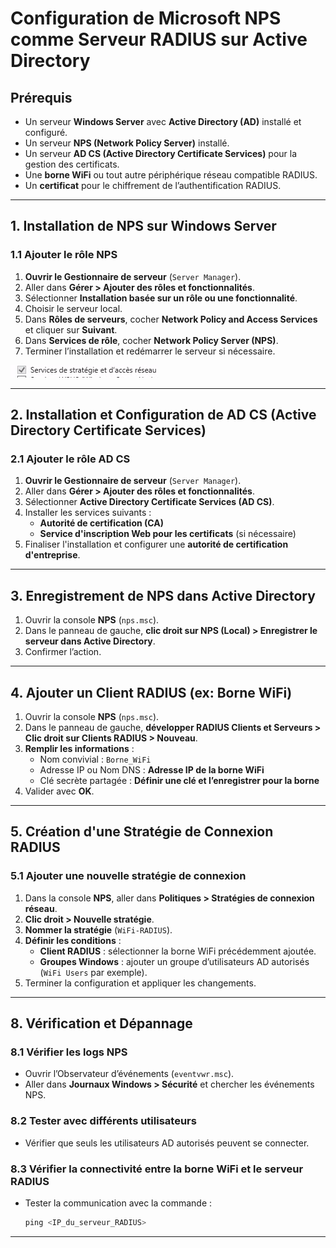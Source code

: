 # Configuration de Microsoft NPS comme Serveur RADIUS sur Active Directory

## Prérequis
- Un serveur **Windows Server** avec **Active Directory (AD)** installé et configuré.
- Un serveur **NPS (Network Policy Server)** installé.
- Un serveur **AD CS (Active Directory Certificate Services)** pour la gestion des certificats.
- Une **borne WiFi** ou tout autre périphérique réseau compatible RADIUS.
- Un **certificat** pour le chiffrement de l’authentification RADIUS.

---

## 1. Installation de NPS sur Windows Server

### 1.1 Ajouter le rôle NPS
1. **Ouvrir le Gestionnaire de serveur** (`Server Manager`).
2. Aller dans **Gérer > Ajouter des rôles et fonctionnalités**.
3. Sélectionner **Installation basée sur un rôle ou une fonctionnalité**.
4. Choisir le serveur local.
5. Dans **Rôles de serveurs**, cocher **Network Policy and Access Services** et cliquer sur **Suivant**.
6. Dans **Services de rôle**, cocher **Network Policy Server (NPS)**.
7. Terminer l’installation et redémarrer le serveur si nécessaire.

![Description de l'image](images/1.png)

---

## 2. Installation et Configuration de AD CS (Active Directory Certificate Services)

### 2.1 Ajouter le rôle AD CS
1. **Ouvrir le Gestionnaire de serveur** (`Server Manager`).
2. Aller dans **Gérer > Ajouter des rôles et fonctionnalités**.
3. Sélectionner **Active Directory Certificate Services (AD CS)**.
4. Installer les services suivants :
   - **Autorité de certification (CA)**
   - **Service d'inscription Web pour les certificats** (si nécessaire)
5. Finaliser l'installation et configurer une **autorité de certification d'entreprise**.

---

## 3. Enregistrement de NPS dans Active Directory
1. Ouvrir la console **NPS** (`nps.msc`).
2. Dans le panneau de gauche, **clic droit sur NPS (Local) > Enregistrer le serveur dans Active Directory**.
3. Confirmer l’action.

---

## 4. Ajouter un Client RADIUS (ex: Borne WiFi)
1. Ouvrir la console **NPS** (`nps.msc`).
2. Dans le panneau de gauche, **développer RADIUS Clients et Serveurs > Clic droit sur Clients RADIUS > Nouveau**.
3. **Remplir les informations** :
   - Nom convivial : `Borne_WiFi`
   - Adresse IP ou Nom DNS : **Adresse IP de la borne WiFi**
   - Clé secrète partagée : **Définir une clé et l’enregistrer pour la borne**
4. Valider avec **OK**.

---

## 5. Création d'une Stratégie de Connexion RADIUS

### 5.1 Ajouter une nouvelle stratégie de connexion
1. Dans la console **NPS**, aller dans **Politiques > Stratégies de connexion réseau**.
2. **Clic droit > Nouvelle stratégie**.
3. **Nommer la stratégie** (`WiFi-RADIUS`).
4. **Définir les conditions** :
   - **Client RADIUS** : sélectionner la borne WiFi précédemment ajoutée.
   - **Groupes Windows** : ajouter un groupe d’utilisateurs AD autorisés (`WiFi Users` par exemple).
5. Terminer la configuration et appliquer les changements.


---

## 8. Vérification et Dépannage

### 8.1 Vérifier les logs NPS
- Ouvrir l’Observateur d’événements (`eventvwr.msc`).
- Aller dans **Journaux Windows > Sécurité** et chercher les événements NPS.

### 8.2 Tester avec différents utilisateurs
- Vérifier que seuls les utilisateurs AD autorisés peuvent se connecter.

### 8.3 Vérifier la connectivité entre la borne WiFi et le serveur RADIUS
- Tester la communication avec la commande :  
  ```powershell
  ping <IP_du_serveur_RADIUS>


---



